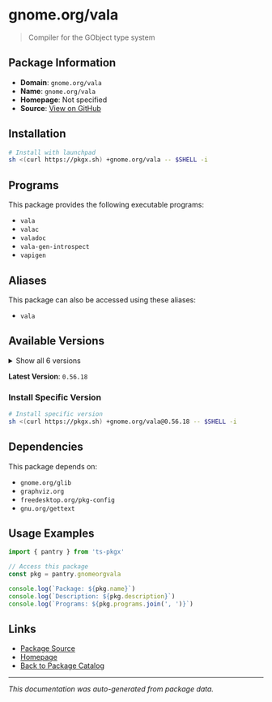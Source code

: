 # gnome.org/vala

> Compiler for the GObject type system

## Package Information

- **Domain**: `gnome.org/vala`
- **Name**: `gnome.org/vala`
- **Homepage**: Not specified
- **Source**: [View on GitHub](https://github.com/pkgxdev/pantry/tree/main/projects/gnome.org/vala/package.yml)

## Installation

```bash
# Install with launchpad
sh <(curl https://pkgx.sh) +gnome.org/vala -- $SHELL -i
```

## Programs

This package provides the following executable programs:

- `vala`
- `valac`
- `valadoc`
- `vala-gen-introspect`
- `vapigen`

## Aliases

This package can also be accessed using these aliases:

- `vala`

## Available Versions

<details>
<summary>Show all 6 versions</summary>

- `0.56.18`, `0.56.17`, `0.56.16`, `0.56.15`, `0.56.14`
- `0.56.13`

</details>

**Latest Version**: `0.56.18`

### Install Specific Version

```bash
# Install specific version
sh <(curl https://pkgx.sh) +gnome.org/vala@0.56.18 -- $SHELL -i
```

## Dependencies

This package depends on:

- `gnome.org/glib`
- `graphviz.org`
- `freedesktop.org/pkg-config`
- `gnu.org/gettext`

## Usage Examples

```typescript
import { pantry } from 'ts-pkgx'

// Access this package
const pkg = pantry.gnomeorgvala

console.log(`Package: ${pkg.name}`)
console.log(`Description: ${pkg.description}`)
console.log(`Programs: ${pkg.programs.join(', ')}`)
```

## Links

- [Package Source](https://github.com/pkgxdev/pantry/tree/main/projects/gnome.org/vala/package.yml)
- [Homepage](#)
- [Back to Package Catalog](../package-catalog.md)

---

*This documentation was auto-generated from package data.*
